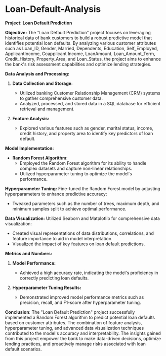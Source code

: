# Loan-Default-Analysis

**Project: Loan Default Prediction**

**Objective:**
The "Loan Default Prediction" project focuses on leveraging historical data of bank customers to build a robust predictive model that identifies potential loan defaults. By analyzing various customer attributes such as Loan_ID, Gender, Married, Dependents, Education, Self_Employed, ApplicantIncome, Coapplicant Income, LoanAmount, Loan_Amount_Term, Credit_History, Property_Area, and Loan_Status, the project aims to enhance the bank's risk assessment capabilities and optimize lending strategies.

**Data Analysis and Processing:**
1. **Data Collection and Storage:**
   - Utilized banking Customer Relationship Management (CRM) systems to gather comprehensive customer data.
   - Analyzed, processed, and stored data in a SQL database for efficient retrieval and management.

2. **Feature Analysis:**
   - Explored various features such as gender, marital status, income, credit history, and property area to identify key predictors of loan default.

**Model Implementation:**
- **Random Forest Algorithm:**
  - Employed the Random Forest algorithm for its ability to handle complex datasets and capture non-linear relationships.
  - Utilized hyperparameter tuning to optimize the model's performance.

**Hyperparameter Tuning:**
Fine-tuned the Random Forest model by adjusting hyperparameters to enhance predictive accuracy:
- Tweaked parameters such as the number of trees, maximum depth, and minimum samples split to achieve optimal performance.

**Data Visualization:**
Utilized Seaborn and Matplotlib for comprehensive data visualization:
- Created visual representations of data distributions, correlations, and feature importance to aid in model interpretation.
- Visualized the impact of key features on loan default predictions.

**Metrics and Numbers:**
1. **Model Performance:**
   - Achieved a high accuracy rate, indicating the model's proficiency in correctly predicting loan defaults.

2. **Hyperparameter Tuning Results:**
   - Demonstrated improved model performance metrics such as precision, recall, and F1-score after hyperparameter tuning.

**Conclusion:**
The "Loan Default Prediction" project successfully implemented a Random Forest algorithm to predict potential loan defaults based on customer attributes. The combination of feature analysis, hyperparameter tuning, and advanced data visualization techniques contributed to the model's accuracy and interpretability. The insights gained from this project empower the bank to make data-driven decisions, optimize lending practices, and proactively manage risks associated with loan default scenarios.
